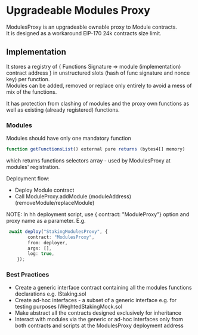 # Upgradeable Modules Proxy

ModulesProxy is an upgradeable ownable proxy to Module contracts.  
It is designed as a workaround EIP-170 24k contracts size limit.  

## Implementation  

It stores a registry of { Functions Signature => module (implementation) contract address } in unstructured slots (hash of func signature and nonce key) per function.  
Modules can be added, removed or replace only entirely to avoid a mess of mix of the functions.  

It has protection from clashing of modules and the proxy own functions as well as existing (already registered) functions.

### Modules

Modules should have only one mandatory function 
```typescript
function getFunctionsList() external pure returns (bytes4[] memory) 
```
which returns functions selectors array - used by ModulesProxy at modules' registration.

Deployment flow:
- Deploy Module contract
- Call ModuleProxy.addModule (moduleAddress) (removeModule/replaceModule)
    
NOTE: In hh deployment script, use { contract: "ModuleProxy"} option and proxy name as a parameter.
E.g.  
```typescript
 await deploy("StakingModulesProxy", {
        contract: "ModulesProxy",
        from: deployer,
        args: [],
        log: true,
    });
```

### Best Practices  

- Create a generic interface contract containing all the modules functions declarations e.g. IStaking.sol
- Create ad-hoc interfaces - a subset of a generic interface e.g. for testing purposes IWeghtedStakingMock.sol
- Make abstract all the contracts designed exclusively for inheritance
- Interact with modules via the generic or ad-hoc interfaces only from both contracts and scripts at the ModulesProxy deployment address
